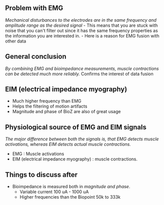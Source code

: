 
## Problem with EMG 
_Mechanical disturbances to the electrodes are in the same frequency and amplitude range as the desired signal_
	- This means that you are stuck with noise that you can't filter out since it has the same frequency properties as the information you are interested in.
	- Here is a reason for EMG fusion with other data
	

## General conclusion
*By combining EMG and bioimpedance measurements, muscle contractions can be detected much more reliably.*
	Confirms the interest of data fusion

## EIM (electrical impedance myography)
- Much higher frequency than EMG
- Helps the filtering of motion artifacts
- Magnitude and phase of BioZ are also of great usage

## Physiological source of EMG and EIM signals
_The major difference between both the signals is, that EMG detects muscle activations, whereas EIM detects actual muscle contractions._
- EMG : Muscle activations
- EIM (electrical impedance myography) : muscle contractions.

## Things to discuss after 
- Bioimpedance is measured both in *magnitude and phase*. 
	- Variable current 100 uA - 1000 uA
	- Higher frequencies than the Biopoint 50k to 333k
